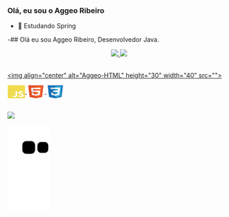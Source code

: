 ### Olá, eu sou o Aggeo Ribeiro


- 🌱 Estudando Spring

-## Olá eu sou Aggeo Ribeiro, Desenvolvedor Java.
<div align="center">
  <a href="https://github.com/AggeoRibeiro">
  <img height="180em" src="https://github-readme-stats.vercel.app/api?username=AggeoRibeiro&show_icons=true&theme=dark&include_all_commits=true&count_private=true"/>
  <img height="180em" src="https://github-readme-stats.vercel.app/api/top-langs/?username=rafaballerini&layout=compact&langs_count=7&theme=dracula"/>
</div>
<div style="display: inline_block"><br>

  <img align="center" alt="Aggeo-HTML" height="30" width="40" src="<link rel="stylesheet" href="https://cdn.jsdelivr.net/gh/devicons/devicon@master/devicon.min.css">">
  
  <img align="center" alt="Aggeo-Js" height="30" width="40" src="https://raw.githubusercontent.com/devicons/devicon/master/icons/javascript/javascript-plain.svg">

<img align="center" alt="Aggeo-HTML" height="30" width="40" src="https://raw.githubusercontent.com/devicons/devicon/master/icons/html5/html5-original.svg">

  <img align="center" alt="Aggeo-CSS" height="30" width="40" src="https://raw.githubusercontent.com/devicons/devicon/master/icons/css3/css3-original.svg">
  
</div>
  
  ##
 
<div> 
  <a href="https://www.linkedin.com/in/aggeo-r-703089129/" target="_blank"><img src="https://img.shields.io/badge/-LinkedIn-%230077B5?style=for-the-badge&logo=linkedin&logoColor=white" target="_blank"></a> 
 
  ![Snake animation](https://github.com/rafaballerini/rafaballerini/blob/output/github-contribution-grid-snake.svg)
 
</div>
